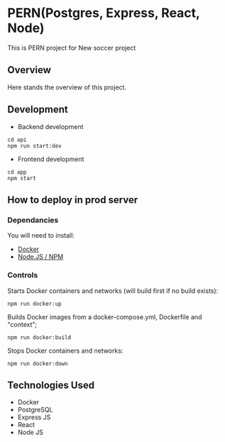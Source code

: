 # PERN(Postgres, Express, React, Node)

This is PERN project for New soccer project

## Overview

Here stands the overview of this project.

## Development
- Backend development
```
cd api
npm run start:dev
```
- Frontend development
```
cd app
npm start
```
## How to deploy in prod server



### Dependancies

You will need to install:

- [Docker](https://docs.docker.com/get-docker/)
- [Node.JS / NPM](https://nodejs.org/en/download/)

### Controls

Starts Docker containers and networks (will build first if no build exists):

```
npm run docker:up
```

Builds Docker images from a docker-compose.yml, Dockerfile and "context";

```
npm run docker:build
```

Stops Docker containers and networks:

```
npm run docker:down
```

## Technologies Used

- Docker
- PostgreSQL
- Express JS
- React
- Node JS


